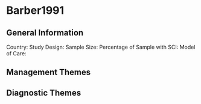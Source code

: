 # Barber1991

## General Information
Country: 
Study Design: 
Sample Size: 
Percentage of Sample with SCI:
Model of Care: 

## Management Themes


## Diagnostic Themes
